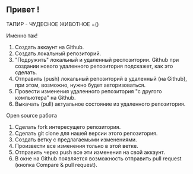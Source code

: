 ## Привет !

ТАПИР - ЧУДЕСНОЕ ЖИВОТНОЕ =()

Именно так!

1. Создать аккаунт на Github.
2. Создать локальный репозиторий.
3. "Подружить" локальный и удаленный респозитории. Github при создании нового удаленного репозитория подскажет, как это сделать.
4. Отправить (push) локальный репозиторий в удаленный (на Github), при этом, возможно, нужно будет авторизоваться.
5. Провести изменения удаленного репозитория "с другого компьютера" на Github.
6. Выкачать (pull) актуальное состояние из удаленного репозитория.

Open source работа
1. Сделать fork интересущего репозитория.
2. Сделать git clone для нашей версии этого репозитория.
3. Создать ветку с предлагаемыми изменениями.
4. Произвести все изменения только в этой ветке.
5. Отправить через push все эти изменения на свой аккаунт.
6. В окне на Github появляется возможность отправить pull request (кнопка Compare & pull request).


